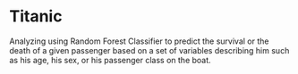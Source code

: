 # Titanic
Analyzing using Random Forest Classifier to predict the survival or the death of a given passenger based on a set of variables describing him such as his age, his sex, or his passenger class on the boat.
